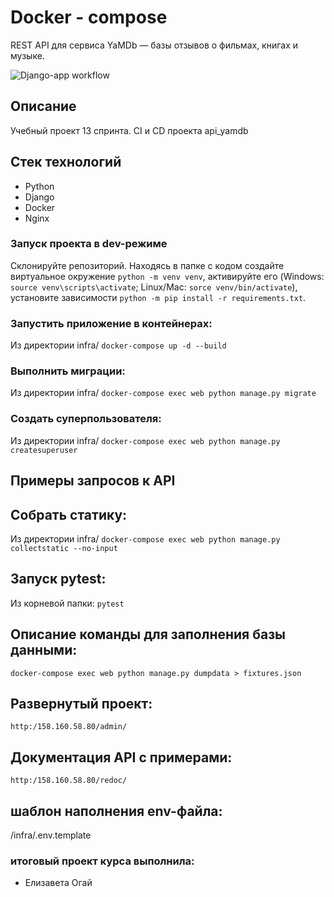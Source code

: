 # Docker - compose
REST API для сервиса YaMDb — базы отзывов о фильмах, книгах и музыке.

![Django-app workflow](https://github.com/NomernayaRadiostancia/yamdb_final/actions/workflows/yamdb_workflow.yml/badge.svg)

## Описание
Учебный проект 13 спринта. CI и CD проекта api_yamdb

## Стек технологий
- Python
- Django
- Docker
- Nginx

### Запуск проекта в dev-режиме
Склонируйте репозиторий. Находясь в папке с кодом создайте виртуальное окружение `python -m venv venv`, активируйте его (Windows: `source venv\scripts\activate`; Linux/Mac: `sorce venv/bin/activate`), установите зависимости `python -m pip install -r requirements.txt`.

### Запустить приложение в контейнерах:
Из директории infra/
`docker-compose up -d --build`

### Выполнить миграции:
Из директории infra/
`docker-compose exec web python manage.py migrate`

### Создать суперпользователя:
Из директории infra/
`docker-compose exec web python manage.py createsuperuser`

## Примеры запросов к API

## Собрать статику:
Из директории infra/
`docker-compose exec web python manage.py collectstatic --no-input`
## Запуск pytest:
Из корневой папки:
`pytest`

## Описание команды для заполнения базы данными:
`docker-compose exec web python manage.py dumpdata > fixtures.json`

## Развернутый проект:
`http:/158.160.58.80/admin/`
## Документация API с примерами:
`http:/158.160.58.80/redoc/`

## шаблон наполнения env-файла:
/infra/.env.template
### итоговый проект курса выполнила:
- Елизавета Огай